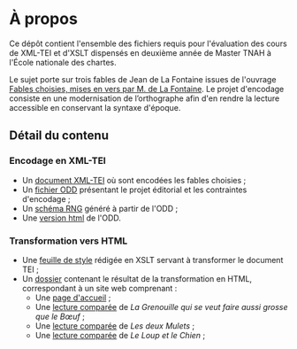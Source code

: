 # À propos

Ce dépôt contient l'ensemble des fichiers requis pour l'évaluation des cours de XML-TEI et d'XSLT dispensés en deuxième année de Master TNAH à l'École nationale des chartes.

Le sujet porte sur trois fables de Jean de La Fontaine issues de l'ouvrage [Fables choisies, mises en vers par M. de La Fontaine](https://gallica.bnf.fr/ark:/12148/btv1b8610825d/f4.item). Le projet d'encodage consiste en une modernisation de l’orthographe afin d'en rendre la lecture accessible en conservant la syntaxe d'époque.

## Détail du contenu

### Encodage en XML-TEI

- Un [document XML-TEI](TEI-Fables.xml) où sont encodées les fables choisies ;
- Un [fichier ODD](ODD_TEI-Fables.xml) présentant le projet éditorial et les contraintes d'encodage ;
- Un [schéma RNG](out/ODD_TEI-Fables.rng) généré à partir de l'ODD ;
- Une [version html](ODD_TEI-Fables.html) de l'ODD.

### Transformation vers HTML

- Une [feuille de style](XSLT-Fables.xsl) rédigée en XSLT servant à transformer le document TEI ;
- Un [dossier](html) contenant le résultat de la transformation en HTML, correspondant à un site web comprenant :
  - Une [page d'accueil](html/fablesIndex.html) ;
  - Une [lecture comparée](html/fable3.html) de _La Grenouille qui se veut faire aussi grosse que le Bœuf_ ;
  - Une [lecture comparée](html/fable4.html) de _Les deux Mulets_ ;
  - Une [lecture comparée](html/fable4.html) de _Le Loup et le Chien_ ;
